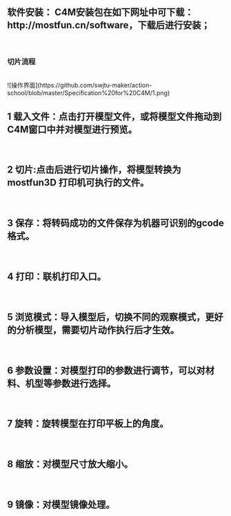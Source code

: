 <h2>软件安装： C4M安装包在如下网址中可下载： http://mostfun.cn/software，下载后进行安装；</h2><br>
<h3>切片流程</h3><br>
![操作界面](https://github.com/swjtu-maker/action-school/blob/master/Specification%20for%20C4M/1.png)<br>
<h2>1 载入文件：点击打开模型文件，或将模型文件拖动到C4M窗口中并对模型进行预览。</h2><br>
<h2>2 切片:点击后进行切片操作，将模型转换为mostfun3D 打印机可执行的文件。</h2><br>
<h2>3 保存：将转码成功的文件保存为机器可识别的gcode格式。</h2><br>
<h2>4 打印：联机打印入口。</h2><br>
<h2>5 浏览模式：导入模型后，切换不同的观察模式，更好的分析模型，需要切片动作执行后才生效。</h2><br>
<h2>6 参数设置：对模型打印的参数进行调节，可以对材料、机型等参数进行选择。</h2><br>
<h2>7 旋转：旋转模型在打印平板上的角度。</h2><br>
<h2>8 缩放：对模型尺寸放大缩小。</h2><br>
<h2>9 镜像：对模型镜像处理。</h2><br>